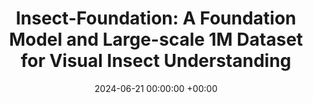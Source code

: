 ---
layout: post
title:  "Insect-Foundation: A Foundation Model and Large-scale 1M Dataset for Visual Insect Understanding"
date:   2024-06-21 00:00:00 +00:00
image: /images/InsectFoundation.png
categories: research
authors: "<strong>Hoang-Quan Nguyen*</strong>, Thanh-Dat Truong*, Xuan Bac Nguyen, Ashley Dowling, Xin Li, and Khoa Luu"
venue: "CVPR (Highlight)"
arxiv: https://arxiv.org/abs/2311.15206
video: https://www.youtube.com/watch?v=4kcKf1vF-oA
website: https://uark-cviu.github.io/projects/insect_foundation.html
code: https://github.com/uark-cviu/InsectFoundationModel
---